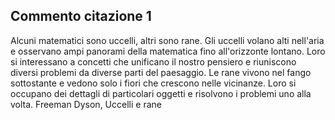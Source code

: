 ## Commento citazione 1

Alcuni matematici sono uccelli, altri sono rane. Gli uccelli volano alti nell'aria
e osservano ampi panorami della matematica fino all'orizzonte lontano. Loro si interessano a concetti che unificano il nostro pensiero e riuniscono diversi problemi da diverse parti del paesaggio. Le rane vivono nel fango sottostante e vedono solo
i fiori che crescono nelle vicinanze. Loro si occupano dei dettagli di particolari
oggetti e risolvono i problemi uno alla volta.
Freeman Dyson, Uccelli e rane

